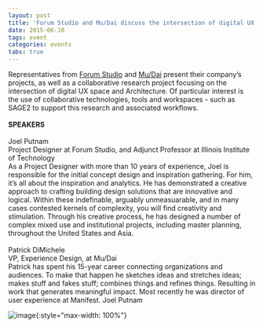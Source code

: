 ```yaml
---
layout: post
title: 'Forum Studio and Mu/Dai discuss the intersection of digital UX space and Architecture'
date: 2015-06-10
tags: event
categories: events
tabs: true
---
```


Representatives from <a href="http://www.forumstudio.com">Forum Studio</a> and <a href="http://mudaidesign.com/">Mu/Dai</a> present their company&rsquo;s projects, as well as a collaborative research project focusing on the intersection of digital UX space and Architecture.  Of particular interest is the use of collaborative technologies, tools and workspaces - such as SAGE2 to support this research and associated workflows.<br><br>
<strong>SPEAKERS</strong><br><br>
Joel Putnam<br>
Project Designer at Forum Studio, and Adjunct Professor at Illinois Institute of Technology<br>
As a Project Designer with more than 10 years of experience, Joel is responsible for the initial concept design and inspiration gathering. For him, it&rsquo;s all about the inspiration and analytics.  He has demonstrated a creative approach to crafting building design solutions that are innovative and logical.  Within these indefinable, arguably unmeasuarable, and in many cases contested kernels of complexity, you will find creativity and stimulation.  Through his creative process, he has designed a number of complex mixed use and institutional projects, including master planning, throughout the United States and Asia.<br><br>
Patrick DiMichele<br>
VP, Experience Design, at Mu/Dai<br>
Patrick has spent his 15-year career connecting organizations and audiences.  To make that happen he sketches ideas and stretches ideas; makes stuff and fakes stuff; combines things and refines things.  Resulting in work that generates meaningful impact.  Most recently he was director of user experience at Manifest.
Joel Putnam

![image](https://www.evl.uic.edu/output/originals/joelputnam.jpg-srcw.jpg){:style="max-width: 100%"}

